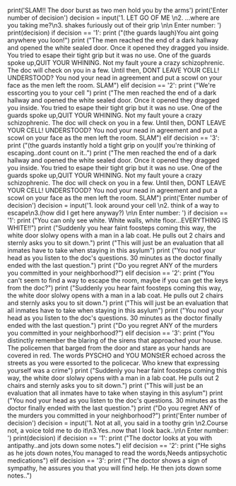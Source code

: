 print('SLAM!! The door burst as two men hold you by the arms')
print('Enter number of decision')
decision = input('1. LET GO OF ME \n2. ...where are you taking me?\n3. shakes furiously out of their grip \n\n Enter number: ')
print(decision)
if decision == '1':
  print ("(the guards laugh)You aint going anywhere you loon!")
  print ("The men reached the end of a dark hallway and opened the white sealed door. Once it opened they dragged you inside. You tried to esape their tight grip but it was no use. One of the guards spoke up,QUIT YOUR WHINING. Not my fault youre a crazy schizophrenic. The doc will check on you in a few. Until then, DONT LEAVE YOUR CELL! UNDERSTOOD? You nod your nead in agreement and put a scowl on your face as the men left the room. SLAM")
elif decision == '2':
  print ("We're esscorting you to your cell ")
  print ("The men reached the end of a dark hallway and opened the white sealed door. Once it opened they dragged you inside. You tried to esape their tight grip but it was no use. One of the guards spoke up,QUIT YOUR WHINING. Not my fault youre a crazy schizophrenic. The doc will check on you in a few. Until then, DONT LEAVE YOUR CELL! UNDERSTOOD? You nod your nead in agreement and put a scowl on your face as the men left the room. SLAM")
elif decision == '3':
  print ("(the guards instantly hold a tight grip on you)If you're thinking of escaping..dont count on it..")
  print ("The men reached the end of a dark hallway and opened the white sealed door. Once it opened they dragged you inside. You tried to esape their tight grip but it was no use. One of the guards spoke up,QUIT YOUR WHINING. Not my fault youre a crazy schizophrenic. The doc will check on you in a few. Until then, DONT LEAVE YOUR CELL! UNDERSTOOD? You nod your nead in agreement and put a scowl on your face as the men left the room. SLAM")
  print('Enter number of decision')
decision = input('1. look around your cell \n2. think of a way to escape\n3.(how did I get here anyway?) \n\n Enter number: ')
if decision == '1':
  print ("You can only see white. White walls, white floor...EVERYTHING IS WHITE!!")
  print ("Suddenly you hear faint foosteps coming this way, the white door slolwy opens with a man in a lab coat. He pulls out 2 chairs and sternly asks you to sit down.") 
  print ("This will just be an evaluation that all inmates have to take when staying in this asylum")
  print ("You nod your head as you listen to the doc's questions. 30 minutes as the doctor finally ended with the last question.")
  print ("Do you regret ANY of the murders you committed in your neighborhood?")
elif decision == '2':
  print ("You can't seem to find a way to escape the room, maybe if you can get the keys from the doc?")
  print ("Suddenly you hear faint foosteps coming this way, the white door slolwy opens with a man in a lab coat. He pulls out 2 chairs and sternly asks you to sit down.") 
  print ("This will just be an evaluation that all inmates have to take when staying in this asylum")
  print ("You nod your head as you listen to the doc's questions. 30 minutes as the doctor finally ended with the last question.")
  print ("Do you regret ANY of the murders you committed in your neighborhood?")
elif decision == '3':
  print ("You distinctly remember the blaring of the sirens that approached your house. The policemen that barged from the door and stare as your hands are covered in red. The words PYSCHO and YOU MONStER echoed across the streets as you were essorted to the policecar. Who knew that expressing yourself was a crime")
  print ("Suddenly you hear faint foosteps coming this way, the white door slolwy opens with a man in a lab coat. He pulls out 2 chairs and sternly asks you to sit down.") 
print ("This will just be an evaluation that all inmates have to take when staying in this asylum")
print ("You nod your head as you listen to the doc's questions. 30 minutes as the doctor finally ended with the last question.")
print ("Do you regret ANY of the murders you committed in your neighborhood?")
print('Enter number of decision')
decision = input('1. Not at all, you said in a toothy grin \n2.Course not, a voice told me to do it\n3.Yes..now that I look back..\n\n Enter number: ')
print(decision)
if decision == '1':
  print ("The doctor looks at you with antipathy..and jots down some notes.")
elif decision == '2':
  print ("He sighs as he jots down notes,You managed to read the words,Needs antipsychotic medications")
elif decision == '3':
  print ("The doctor shows a sign of sympathy, he assures you that you will find help. He then jots down some notes..")
  


